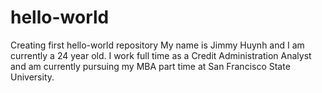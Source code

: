 # hello-world
Creating first hello-world repository
My name is Jimmy Huynh and I am currently a 24 year old. I work full time as a Credit Administration Analyst and am currently pursuing my MBA part time at San Francisco State University. 
